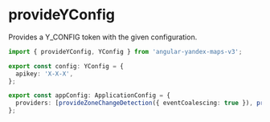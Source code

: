 # provideYConfig
Provides a Y_CONFIG token with the given configuration.

```ts
import { provideYConfig, YConfig } from 'angular-yandex-maps-v3';

export const config: YConfig = {
  apikey: 'X-X-X',
};

export const appConfig: ApplicationConfig = {
  providers: [provideZoneChangeDetection({ eventCoalescing: true }), provideYConfig(config)],
};
```